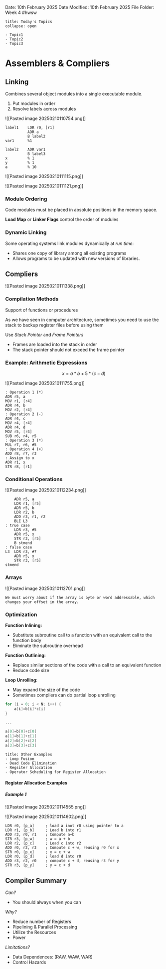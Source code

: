 Date: 10th February 2025
Date Modified: 10th February 2025
File Folder: Week 4
#hwsw

```ad-abstract
title: Today's Topics
collapse: open

- Topic1
- Topic2
- Topic3

```

# Assemblers & Compliers

## Linking

Combines several object modules into a single executable module.
1. Put modules in order
2. Resolve labels across modules

![[Pasted image 20250210110754.png]]

```
label1    LDR r0, [r1]
		  ADR a
		  B label2
var1      %1

label2    ADR var1
		  B label3
x         % 1
y         % 1
a         % 10
```

![[Pasted image 20250210111115.png]]

![[Pasted image 20250210111121.png]]

### Module Ordering

Code modules must be placed in absolute positions in the memory space. 

**Load Map** or **Linker Flags** control the order of modules

### Dynamic Linking

Some operating systems link modules dynamically at *run time*:
- Shares one copy of library among all existing programs
- Allows programs to be updated with new versions of libraries.

## Compliers

![[Pasted image 20250210111338.png]]

### Compilation Methods

Support of functions or procedures

As we have seen in computer architecture, sometimes you need to use the stack to backup register files before using them

Use *Stack Pointer* and *Frame Pointers*
- Frames are loaded into the stack in order
- The stack pointer should not exceed the frame pointer

### Example: Arithmetic Expressions

$$x = a*b + 5*(c-d)$$

![[Pasted image 20250210111755.png]]

```arm-asm
: Operation 1 (*)
ADR r5, a
MOV r1, [r4]
ADR r4, b
MOV r2, [r4]
: Operation 2 (-)
ADR r4, c
MOV r4, [r4]
ADR r4, d
MOV r5, [r4]
SUB r6, r4, r5
: Operation 3 (*)
MUL r7, r6, #5
: Operation 4 (+)
ADD r8, r7, r3
: Assign to x
ADR r1, x
STR r8, [r1]
```

### Conditional Operations


![[Pasted image 20250210112234.png]]

```arm-asm
	ADR r5, a
	LDR r1, [r5]
	ADR r5, b
	LDR r2, b
	ADD r3, r1, r2
	BLE L3
: true case
	LDR r3, #5
	ADR r5, x
	STR r3, [r5]
	B stmend
: false case
L3  LDR r3, #7
	ADR r5, x
	STR r3, [r5]
stmend
```

### Arrays

![[Pasted image 20250210112701.png]]

```ad-warning
We must worry about if the array is byte or word addressable, which changes your offset in the array.
```
### Optimization

**Function Inlining:**
- Substitute subroutine call to a function with an equivalent call to the function body
- Eliminate the subroutine overhead

**Function Outlining:**
- Replace similar sections of the code with a call to an equivalent function
- Reduce code size

**Loop Unrolling**:
- May expand the size of the code
- Sometimes compliers can do partial loop unrolling

```c
for (i = 0; i < N; i++) {
	a[i]=b[i]*c[i]
}

...

a[0]=b[0]+c[0]
a[1]=b[1]+c[1]
a[2]=b[2]+c[2]
a[3]=b[3]+c[3]
```

```ad-example
title: Other Examples
- Loop Fusion
- Dead Code Elimination
- Regsiter Allocation
- Operator Scheduling for Register Allocation
```

#### Register Allocation Examples

##### Example 1

![[Pasted image 20250210114555.png]]

![[Pasted image 20250210114602.png]]


```
LDR r0, [p_a]     ; load a inot r0 using pointer to a
LDR r1, [p_b]     ; Load b into r1
ADD r3, r0, r1    ; Compute a+b
STR r3, [p_w]     ; w = a + b
LDR r2, [p_c]     ; Load c into r2
ADD r0, r2, r3    ; Compute c + w, reusing r0 for x
STR r0, [p_x]     ; x = c + w
LDR r0, [p_d]     ; load d into r0
ADD r3, r2, r0    ; compute c + d, reusing r3 for y
STR r3, [p_y]     ; y = c + d
```

## Compiler Summary

*Can?*
- You should always when you can

*Why?*
- Reduce number of Registers
- Pipelining & Parallel Processing
- Utilize the Resources
- Power

*Limitations?*
- Data Dependences: (RAW, WAW, WAR)
- Control Hazards





